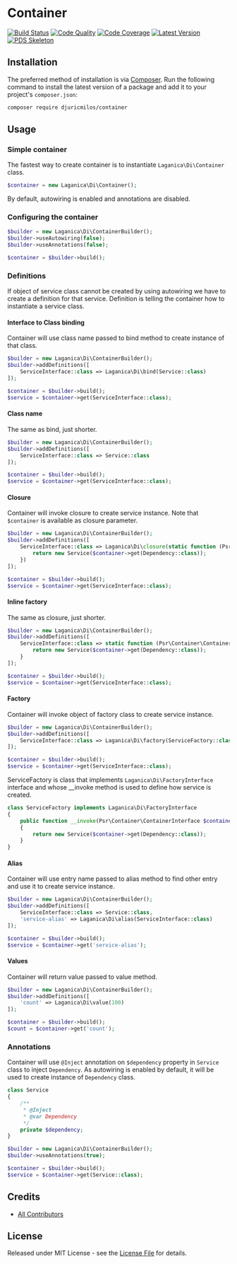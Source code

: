 # Container

[![Build Status][ico-build]][link-build]
[![Code Quality][ico-code-quality]][link-code-quality]
[![Code Coverage][ico-code-coverage]][link-code-coverage]
[![Latest Version][ico-version]][link-packagist]
[![PDS Skeleton][ico-pds]][link-pds]

[ico-version]: https://img.shields.io/packagist/v/djuricmilos/container.svg
[ico-build]: https://api.travis-ci.com/djuricmilos/container.svg?branch=master
[ico-code-coverage]: https://img.shields.io/scrutinizer/coverage/g/djuricmilos/container.svg
[ico-code-quality]: https://img.shields.io/scrutinizer/g/djuricmilos/container.svg
[ico-pds]: https://img.shields.io/badge/pds-skeleton-blue.svg

[link-packagist]: https://packagist.org/packages/djuricmilos/container
[link-build]: https://travis-ci.com/djuricmilos/container
[link-code-coverage]: https://scrutinizer-ci.com/g/djuricmilos/container/code-structure
[link-code-quality]: https://scrutinizer-ci.com/g/djuricmilos/container
[link-pds]: https://github.com/php-pds/skeleton
[link-author]: https://github.com/djuricmilos
[link-contributors]: ../../contributors

## Installation

The preferred method of installation is via [Composer](http://getcomposer.org/). Run the following command to install the latest version of a package and add it to your project's `composer.json`:

```bash
composer require djuricmilos/container
```

## Usage

### Simple container

The fastest way to create container is to instantiate `Laganica\Di\Container` class.

```php
$container = new Laganica\Di\Container();
```

By default, autowiring is enabled and annotations are disabled.

### Configuring the container

```php
$builder = new Laganica\Di\ContainerBuilder();
$builder->useAutowiring(false);
$builder->useAnnotations(false);

$container = $builder->build();
```

### Definitions

If object of service class cannot be created by using autowiring we have to create a definition for that service.
Definition is telling the container how to instantiate a service class.

#### Interface to Class binding

Container will use class name passed to bind method to create instance of that class.

```php
$builder = new Laganica\Di\ContainerBuilder();
$builder->addDefinitions([
    ServiceInterface::class => Laganica\Di\bind(Service::class)
]);

$container = $builder->build();
$service = $container->get(ServiceInterface::class);
```

#### Class name

The same as bind, just shorter.

```php
$builder = new Laganica\Di\ContainerBuilder();
$builder->addDefinitions([
    ServiceInterface::class => Service::class
]);

$container = $builder->build();
$service = $container->get(ServiceInterface::class);
```

#### Closure

Container will invoke closure to create service instance.
Note that `$container` is available as closure parameter.

```php
$builder = new Laganica\Di\ContainerBuilder();
$builder->addDefinitions([
    ServiceInterface::class => Laganica\Di\closure(static function (Psr\Container\ContainerInterface $container) {
        return new Service($container->get(Dependency::class));
    })
]);

$container = $builder->build();
$service = $container->get(ServiceInterface::class);
```

#### Inline factory

The same as closure, just shorter.

```php
$builder = new Laganica\Di\ContainerBuilder();
$builder->addDefinitions([
    ServiceInterface::class => static function (Psr\Container\ContainerInterface $container) {
        return new Service($container->get(Dependency::class));
    }
]);

$container = $builder->build();
$service = $container->get(ServiceInterface::class);
```

#### Factory

Container will invoke object of factory class to create service instance.

```php
$builder = new Laganica\Di\ContainerBuilder();
$builder->addDefinitions([
    ServiceInterface::class => Laganica\Di\factory(ServiceFactory::class)
]);

$container = $builder->build();
$service = $container->get(ServiceInterface::class);
```

ServiceFactory is class that implements `Laganica\Di\FactoryInterface` interface and whose __invoke method is used to define how service is created.

```php
class ServiceFactory implements Laganica\Di\FactoryInterface
{
    public function __invoke(Psr\Container\ContainerInterface $container)
    {
        return new Service($container->get(Dependency::class));
    }
}
```

#### Alias

Container will use entry name passed to alias method to find other entry and use it to create service instance.

```php
$builder = new Laganica\Di\ContainerBuilder();
$builder->addDefinitions([
    ServiceInterface::class => Service::class,
    'service-alias' => Laganica\Di\alias(ServiceInterface::class)
]);

$container = $builder->build();
$service = $container->get('service-alias');
```

#### Values

Container will return value passed to value method.

```php
$builder = new Laganica\Di\ContainerBuilder();
$builder->addDefinitions([
    'count' => Laganica\Di\value(100)
]);

$container = $builder->build();
$count = $container->get('count');
```

### Annotations

Container will use `@Inject` annotation on `$dependency` property in `Service` class to inject `Dependency`.
As autowiring is enabled by default, it will be used to create instance of `Dependency` class.

```php
class Service
{
    /**
     * @Inject
     * @var Dependency
     */
    private $dependency;
}

$builder = new Laganica\Di\ContainerBuilder();
$builder->useAnnotations(true);

$container = $builder->build();
$service = $container->get(Service::class);
```

## Credits

- [All Contributors][link-contributors]

## License

Released under MIT License - see the [License File](LICENSE) for details.
